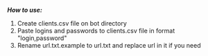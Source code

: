 ***How to use:***
1. Create clients.csv file on bot directory
2. Paste logins and passwords to clients.csv file in format "login,password"
3. Rename url.txt.example to url.txt and replace url in it if you need